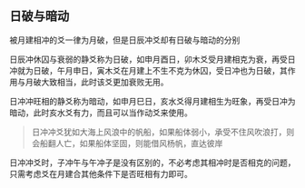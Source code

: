 ## 日破与暗动

被月建相冲的爻一律为月破，但是日辰冲爻却有日破与暗动的分别

日辰冲休囚与衰弱的静爻称为日破，如申月酉日，卯木爻受月建相克为衰，再受日冲就为日破，午月申日，寅木爻在月建上不生不克为休囚，受日冲也为日破，其作用与月破大致相当，此时该爻更加衰败无用。

日冲冲旺相的静爻称为暗动，如申月巳日，亥水爻得月建相生为旺象，再受日冲为暗动，此时亥水爻有力，而且可以当作动爻来使用。

> 日冲冲爻犹如大海上风浪中的帆船，如果船体弱小，承受不住风吹浪打，则会船翻人亡，如果船体坚固，则能借风杨帆，直达彼岸

日冲冲爻时，子冲午与午冲子是没有区别的，不必考虑其相冲时是否相克的问题，只需考虑爻在月建合其他条件下是否旺相有力即可。